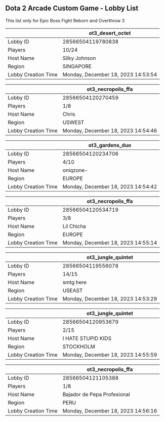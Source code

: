 ## Dota 2 Arcade Custom Game - Lobby List

This list only for Epic Boss Fight Reborn and Overthrow 3

|  | ot3_desert_octet |
| ------ | ------ |
| Lobby ID | 28566504119780838 |
| Players | 10/24 |
| Host Name | Silky Johnson |
| Region | SINGAPORE |
| Lobby Creation Time | Monday, December 18, 2023 14:53:54 |


|  | ot3_necropolis_ffa |
| ------ | ------ |
| Lobby ID | 28566504120270459 |
| Players | 1/8 |
| Host Name | Chris |
| Region | USWEST |
| Lobby Creation Time | Monday, December 18, 2023 14:54:46 |


|  | ot3_gardens_duo |
| ------ | ------ |
| Lobby ID | 28566504120234706 |
| Players | 4/10 |
| Host Name | oniqzone- |
| Region | EUROPE |
| Lobby Creation Time | Monday, December 18, 2023 14:54:42 |


|  | ot3_necropolis_ffa |
| ------ | ------ |
| Lobby ID | 28566504120534719 |
| Players | 3/8 |
| Host Name | Lil Chicha |
| Region | EUROPE |
| Lobby Creation Time | Monday, December 18, 2023 14:55:14 |


|  | ot3_jungle_quintet |
| ------ | ------ |
| Lobby ID | 28566504119556078 |
| Players | 14/15 |
| Host Name | smtg here |
| Region | USEAST |
| Lobby Creation Time | Monday, December 18, 2023 14:53:29 |


|  | ot3_jungle_quintet |
| ------ | ------ |
| Lobby ID | 28566504120953679 |
| Players | 2/15 |
| Host Name | I HATE STUPID KIDS |
| Region | STOCKHOLM |
| Lobby Creation Time | Monday, December 18, 2023 14:55:59 |


|  | ot3_necropolis_ffa |
| ------ | ------ |
| Lobby ID | 28566504121105388 |
| Players | 1/8 |
| Host Name | Bajador de Pepa Profesional |
| Region | PERU |
| Lobby Creation Time | Monday, December 18, 2023 14:56:16 |


